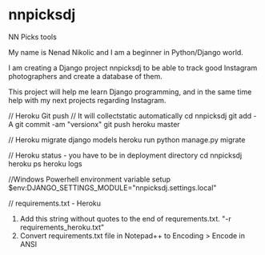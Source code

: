 # nnpicksdj
NN Picks tools

My name is Nenad Nikolic and I am a beginner in Python/Django world.

I am creating a Django project nnpicksdj to be able to track good Instagram photographers and create a database of them.

This project will help me learn Django programming, and in the same time help with my next projects regarding Instagram.

// Heroku Git push
// It will collectstatic automatically
cd nnpicksdj
git add -A
git commit -am "versionx"
git push heroku master

// Heroku migrate django models
heroku run python manage.py migrate

// Heroku status - you have to be in deployment directory
cd nnpicksdj
heroku ps
heroku logs

//Windows Powerhell environment variable setup
$env:DJANGO_SETTINGS_MODULE="nnpicksdj.settings.local"

// requirements.txt - Heroku
1. Add this string without quotes to the end of requrements.txt. "-r requirements_heroku.txt"
2. Convert requirements.txt file in Notepad++ to Encoding > Encode in ANSI
